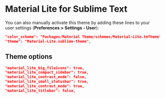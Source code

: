 # Material Lite for Sublime Text

You can also manually activate this theme by adding these lines to your user settings (**Preferences > Settings - User**):

```json
"color_scheme": "Packages/Material Theme/schemes/Material-Lite.tmTheme",
"theme": "Material-Lite.sublime-theme",
```


## Theme options

```json
"material_lite_big_fileicons": true,
"material_lite_compact_sidebar": true,
"material_lite_contrast_mode": false,
"material_lite_small_statusbar": true,
"material_lite_contrast_mode": true,
"material_lite_titlebar": false,
```
